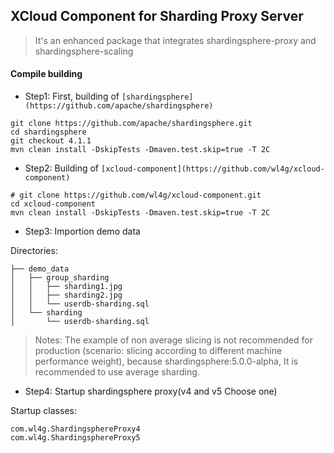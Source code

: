 ## XCloud Component for Sharding Proxy Server
> It's an enhanced package that integrates shardingsphere-proxy and shardingsphere-scaling


#### Compile building

- Step1: First, building of `[shardingsphere](https://github.com/apache/shardingsphere)`

```
git clone https://github.com/apache/shardingsphere.git
cd shardingsphere
git checkout 4.1.1
mvn clean install -DskipTests -Dmaven.test.skip=true -T 2C
```

- Step2: Building of `[xcloud-component](https://github.com/wl4g/xcloud-component)`

```
# git clone https://github.com/wl4g/xcloud-component.git
cd xcloud-component
mvn clean install -DskipTests -Dmaven.test.skip=true -T 2C
```

- Step3: Importion demo data

Directories:

```
├── demo_data
│   ├── group_sharding
│   │   ├── sharding1.jpg
│   │   ├── sharding2.jpg
│   │   └── userdb-sharding.sql
│   └── sharding
│       └── userdb-sharding.sql
```

> Notes: The example of non average slicing is not recommended for production (scenario: slicing according to different machine performance weight), because shardingsphere:5.0.0-alpha, It is recommended to use average sharding.


- Step4: Startup shardingsphere proxy(v4 and v5 Choose one)  

Startup classes:

```
com.wl4g.ShardingsphereProxy4
com.wl4g.ShardingsphereProxy5
```

